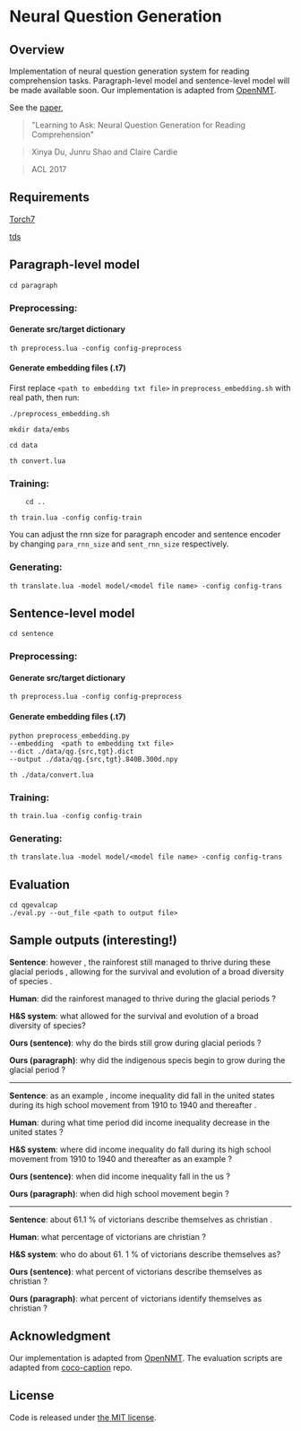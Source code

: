 # Neural Question Generation 

## Overview

Implementation of neural question generation system for reading comprehension tasks. Paragraph-level model and sentence-level model will be made available soon. Our implementation is adapted from [OpenNMT](http://opennmt.net).

See the [paper](https://arxiv.org/abs/1705.00106),
>"Learning to Ask: Neural Question Generation for Reading Comprehension"

>Xinya Du, Junru Shao and Claire Cardie

>ACL 2017

## Requirements

[Torch7](https://github.com/torch/torch7)

[tds](https://github.com/torch/tds)

## Paragraph-level model

	cd paragraph


### Preprocessing:

#### Generate src/target dictionary

```
th preprocess.lua -config config-preprocess
```

#### Generate embedding files (.t7)

First replace ```<path to embedding txt file>``` in ```preprocess_embedding.sh``` with real path, then run:


	./preprocess_embedding.sh
	
	mkdir data/embs
	
	cd data 
	
	th convert.lua


### Training:

        cd ..

	th train.lua -config config-train

You can adjust the rnn size for paragraph encoder and sentence encoder by changing ```para_rnn_size``` and ```sent_rnn_size``` respectively.

### Generating:

	th translate.lua -model model/<model file name> -config config-trans
	

## Sentence-level model

	cd sentence


### Preprocessing:

#### Generate src/target dictionary

	th preprocess.lua -config config-preprocess


#### Generate embedding files (.t7)

	python preprocess_embedding.py 
	--embedding  <path to embedding txt file>
	--dict ./data/qg.{src,tgt}.dict 
	--output ./data/qg.{src,tgt}.840B.300d.npy

	th ./data/convert.lua


### Training:


	th train.lua -config config-train



### Generating:


	th translate.lua -model model/<model file name> -config config-trans


## Evaluation

	cd qgevalcap
	./eval.py --out_file <path to output file>


## Sample outputs (interesting!)

**Sentence**: however , the rainforest still managed to thrive during these glacial periods , allowing for the survival and evolution of a broad diversity of species . 

**Human**: did the rainforest managed to thrive during the glacial periods ?

**H&S system**: what allowed for the survival and evolution of a broad diversity of species?

**Ours (sentence)**: why do the birds still grow during glacial periods ?

**Ours (paragraph)**: why did the indigenous specis begin to grow during the glacial period ?

---------------

**Sentence**: as an example , income inequality did fall in the united states during its high school movement from 1910 to 1940 and thereafter .

**Human**: during what time period did income inequality decrease in the united states ?

**H&S system**: where did income inequality do fall during its high school movement from 1910 to 1940 and thereafter as an example ?

**Ours (sentence)**: when did income inequality fall in the us ?

**Ours (paragraph)**: when did high school movement begin ?

---------------

**Sentence**: about 61.1 % of victorians describe themselves as christian .

**Human**: what percentage of victorians are christian ?

**H&S system**: who do about 61. 1 % of victorians describe themselves as?

**Ours (sentence)**: what percent of victorians describe themselves as christian ?

**Ours (paragraph)**: what percent of victorians identify themselves as christian ?

## Acknowledgment

Our implementation is adapted from [OpenNMT](http://opennmt.net). The evaluation scripts are adapted from [coco-caption](https://github.com/tylin/coco-caption) repo.

## License

Code is released under [the MIT license](http://opensource.org/licenses/MIT).
